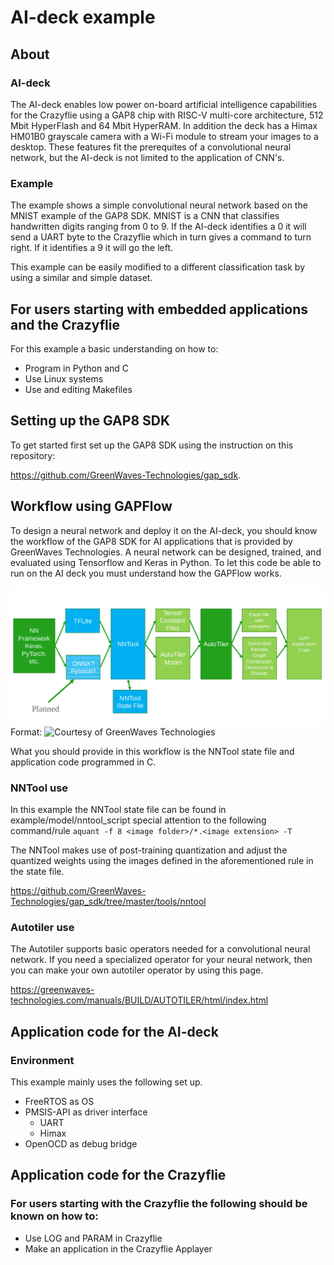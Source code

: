 # AI-deck example

## About
### AI-deck
The AI-deck enables low power on-board artificial intelligence capabilities for the Crazyflie using a GAP8 chip with RISC-V multi-core architecture, 512 Mbit HyperFlash and 64 Mbit HyperRAM. In addition the deck has a Himax HM01B0 grayscale camera with a Wi-Fi module to stream your images to a desktop. These features fit the prerequites of a convolutional neural network, but the AI-deck is not limited to the application of CNN's. 

### Example
The example shows a simple convolutional neural network based on the MNIST example of the GAP8 SDK. MNIST is a CNN that classifies handwritten digits ranging from  0 to 9. If the AI-deck identifies a 0 it will send a UART byte to the Crazyflie which in turn gives a command to turn right. If it identifies a 9 it will go the left. 

This example can be easily modified to a different classification task by using a similar and simple dataset. 

## For users starting with embedded applications and the Crazyflie
For this example a basic understanding on how to:
* Program in Python and C
* Use Linux systems
* Use and editing Makefiles 

## Setting up the GAP8 SDK
To get started first set up the GAP8 SDK using the instruction on this repository:

https://github.com/GreenWaves-Technologies/gap_sdk.  


## Workflow using GAPFlow
To design a neural network and deploy it on the AI-deck, you should know the workflow of the GAP8 SDK for AI applications that is provided by GreenWaves Technologies. A neural network can be designed, trained, and evaluated using Tensorflow and Keras in Python. To let this code be able to run on the AI deck you must understand how the GAPFlow works. 

![GAPFlow](/illustrations/GAPFlow.png)
Format: ![Courtesy of GreenWaves Technologies](https://greenwaves-technologies.com/)

What you should provide in this workflow is the NNTool state file and application code programmed in C. 

### NNTool use
In this example the NNTool state file can be found in example/model/nntool_script special attention to the following command/rule 
```aquant -f 8 <image folder>/*.<image extension> -T```

The NNTool makes use of post-training quantization and adjust the quantized weights using the images defined in the aforementioned rule in the state file.


https://github.com/GreenWaves-Technologies/gap_sdk/tree/master/tools/nntool


### Autotiler use
The Autotiler supports basic operators needed for a convolutional neural network. If you need a specialized operator for your neural network, then you can make your own autotiler operator by using this page.

https://greenwaves-technologies.com/manuals/BUILD/AUTOTILER/html/index.html


## Application code for the AI-deck
### Environment
This example mainly uses the following set up. 
* FreeRTOS as OS
* PMSIS-API as driver interface
    * UART
    * Himax
* OpenOCD as debug bridge 

## Application code for the Crazyflie
### For users starting with the Crazyflie the following should be known on how to:
* Use LOG and PARAM in Crazyflie
* Make an application in the Crazyflie Applayer 